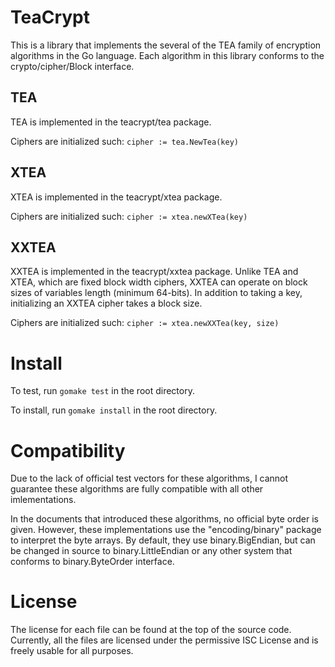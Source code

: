 # TeaCrypt
This is a library that implements the several of the TEA family of encryption algorithms in the Go language. Each algorithm in this library conforms to the crypto/cipher/Block interface.

## TEA
TEA is implemented in the teacrypt/tea package.

Ciphers are initialized such:
`cipher := tea.NewTea(key)`

## XTEA
XTEA is implemented in the teacrypt/xtea package.

Ciphers are initialized such:
`cipher := xtea.newXTea(key)`

## XXTEA
XXTEA is implemented in the teacrypt/xxtea package. Unlike TEA and XTEA, which are fixed block width ciphers, XXTEA can operate on block sizes of variables length (minimum 64-bits). In addition to taking a key, initializing an XXTEA cipher takes a block size.

Ciphers are initialized such:
`cipher := xtea.newXXTea(key, size)`

# Install
To test, run `gomake test` in the root directory.

To install, run `gomake install` in the root directory.

# Compatibility
Due to the lack of official test vectors for these algorithms, I cannot guarantee these algorithms are fully compatible with all other imlementations.

In the documents that introduced these algorithms, no official byte order is given. However, these implementations use the "encoding/binary" package to interpret the byte arrays. By default, they use binary.BigEndian, but can be changed in source to binary.LittleEndian or any other system that conforms to binary.ByteOrder interface.

# License
The license for each file can be found at the top of the source code. Currently, all the files are licensed under the permissive ISC License and is freely usable for all purposes.


